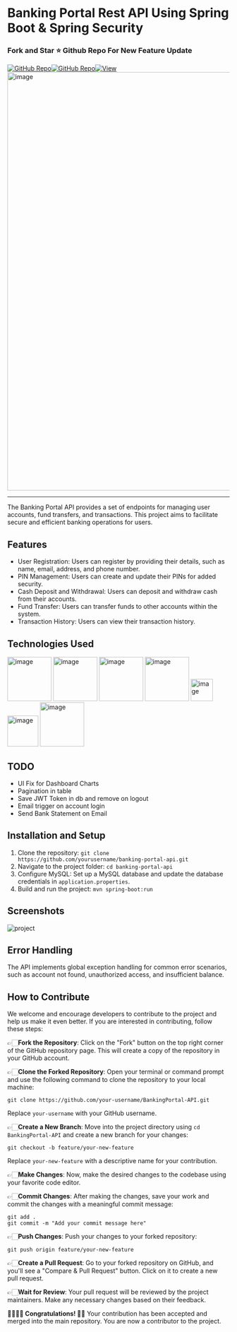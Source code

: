 # Banking Portal Rest API Using Spring Boot & Spring Security
### Fork and Star ⭐ Github Repo For New Feature Update


<div style="display: flex;">
    <!-- GitHub Repository Badges -->
    <a href="https://github.com/abhi9720/BankingPortal-UI" target="_blank">
      <img alt="GitHub Repo" src="https://img.shields.io/badge/GitHub-UI%20Repo-blue.svg?style=flat-square">
    </a>
    <a href="https://github.com/abhi9720/BankingPortal-API" target="_blank">
      <img alt="GitHub Repo" src="https://img.shields.io/badge/GitHub-API%20Repo-blue.svg?style=flat-square">
    </a>
   <a href="https://github.com/abhi9720/BankingPortal-APIe" target="_blank">
      <img alt="View" src="https://img.shields.io/badge/View-blue.svg?style=flat-square">
    </a>
  </div>
  
<img width="948" alt="image" src="https://github.com/abhi9720/BankingPortal-API/assets/68281476/237694d9-6e8d-48e8-a7a2-982b9f8ca671">



***

The Banking Portal API provides a set of endpoints for managing user accounts, fund transfers, and transactions. This project aims to facilitate secure and efficient banking operations for users.

## Features

- User Registration: Users can register by providing their details, such as name, email, address, and phone number.
- PIN Management: Users can create and update their PINs for added security.
- Cash Deposit and Withdrawal: Users can deposit and withdraw cash from their accounts.
- Fund Transfer: Users can transfer funds to other accounts within the system.
- Transaction History: Users can view their transaction history.

## Technologies Used

<img src="https://github.com/abhi9720/BankingPortal-API/assets/68281476/31896d20-16d9-4fe1-a534-0490841de4b9" alt="image" height="100">
<img src="https://github.com/abhi9720/BankingPortal-API/assets/68281476/c09bc4ac-c0ca-4f7c-9c6e-8eb9818eb35b" alt="image" height="100">
<img src="https://github.com/abhi9720/BankingPortal-API/assets/68281476/78c75fff-e8a8-49c6-9897-34b08b2c9308" alt="image" height="100">
<img src="https://github.com/abhi9720/BankingPortal-API/assets/68281476/3647613e-1d6e-4bc4-98b6-2da5648659f9" alt="image" height="100">
<img src="https://github.com/abhi9720/BankingPortal-API/assets/68281476/8a5c0b00-776b-444e-bc24-36fc6bfe4c41" alt="image" height="50">
<img src="https://github.com/abhi9720/BankingPortal-API/assets/68281476/b56a7167-6a3a-49a0-8b8a-8a4e3e71a383" alt="image" height="70">
<img src="https://github.com/abhi9720/BankingPortal-API/assets/68281476/b5c86e65-cbe8-400a-afeb-895846601da7" alt="image"  height="100">

<!--
- Java Spring Boot Framework
- Spring Security for authentication
- JWT (JSON Web Token) for secure API authentication
- MySQL for data storage
- Hibernate for object-relational mapping
- Maven for project management
- Postman for API testing
-->

## TODO
- UI Fix for Dashboard Charts
- Pagination in table
- Save JWT Token in db and remove on logout
- Email trigger on account login
- Send Bank Statement on Email
  
## Installation and Setup

1. Clone the repository: `git clone https://github.com/yourusername/banking-portal-api.git`
2. Navigate to the project folder: `cd banking-portal-api`
3. Configure MySQL: Set up a MySQL database and update the database credentials in `application.properties`.
4. Build and run the project: `mvn spring-boot:run`

## Screenshots
![project](https://github.com/abhi9720/BankingPortal-API/assets/68281476/45bca1e0-0af2-4d63-a8d0-efd7b67df6bf)


<!---
<img width="960" alt="Screenshot 2023-07-23 200531" src="https://github.com/abhi9720/BankingPortal-API/assets/68281476/1c3a614b-a87d-4603-9eb8-0a21da6e1ee2">

---

<img width="959" alt="Screenshot 2023-07-23 212415" src="https://github.com/abhi9720/BankingPortal-API/assets/68281476/277e50f5-43b6-403d-b336-3431655dfe8a">

---

<img width="960" alt="Screenshot 2023-07-23 212110" src="https://github.com/abhi9720/BankingPortal-API/assets/68281476/13e15e7b-a8c5-4ba9-99e3-31bed25d8b3c">

---

<img width="960" alt="Screenshot 2023-07-23 212533" src="https://github.com/abhi9720/BankingPortal-API/assets/68281476/e8e15160-5bcb-4574-88df-9e300ae5bc59">

---

<img width="960" alt="Screenshot 2023-07-23 200346" src="https://github.com/abhi9720/BankingPortal-API/assets/68281476/29b8d193-4298-48ab-9e0d-110e66b186de">

---

<img width="960" alt="Screenshot 2023-07-23 212118" src="https://github.com/abhi9720/BankingPortal-API/assets/68281476/2654311c-7af9-4425-adea-36ab709d9c48">
--->
## Error Handling

The API implements global exception handling for common error scenarios, such as account not found, unauthorized access, and insufficient balance.

## How to Contribute

We welcome and encourage developers to contribute to the project and help us make it even better. If you are interested in contributing, follow these steps:

👉🏻**Fork the Repository**: Click on the "Fork" button on the top right corner of the GitHub repository page. This will create a copy of the repository in your GitHub account.

👉🏻**Clone the Forked Repository**: Open your terminal or command prompt and use the following command to clone the repository to your local machine:
   ```
   git clone https://github.com/your-username/BankingPortal-API.git
   ```
   Replace `your-username` with your GitHub username.

👉🏻**Create a New Branch**: Move into the project directory using `cd BankingPortal-API` and create a new branch for your changes:
   ```
   git checkout -b feature/your-new-feature
   ```
   Replace `your-new-feature` with a descriptive name for your contribution.

👉🏻**Make Changes**: Now, make the desired changes to the codebase using your favorite code editor.

👉🏻**Commit Changes**: After making the changes, save your work and commit the changes with a meaningful commit message:
   ```
   git add .
   git commit -m "Add your commit message here"
   ```

👉🏻**Push Changes**: Push your changes to your forked repository:
   ```
   git push origin feature/your-new-feature
   ```

👉🏻**Create a Pull Request**: Go to your forked repository on GitHub, and you'll see a "Compare & Pull Request" button. Click on it to create a new pull request.

👉🏻**Wait for Review**: Your pull request will be reviewed by the project maintainers. Make any necessary changes based on their feedback.

**👏🏻👏🏻 Congratulations! 🎉🎊** Your contribution has been accepted and merged into the main repository. You are now a contributor to the project.
